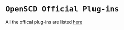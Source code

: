 # `OpenSCD Official Plug-ins`

All the offical plug-ins are listed [here](https://github.com/openscd/open-scd/blob/main/docs/plug-ins.md)
